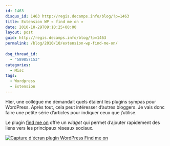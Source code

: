 ```yaml
---
id: 1463
disqus_id: 1463 http://regis.decamps.info/blog/?p=1463
title: Extension WP « find me on »
date: 2010-10-29T09:10:25+00:00
layout: post
guid: http://regis.decamps.info/blog/?p=1463
permalink: /blog/2010/10/extension-wp-find-me-on/

dsq_thread_id:
  - "589857153"
categories:
  - Misc
tags:
  - Wordpress
  - Extension
---
```

Hier, une collègue me demandait quels étaient les plugins sympas pour WordPress. Après tout, cela peut intéresser d’autres bloggers. Je vais donc faire une petite série d’articles pour indiquer ceux que j’utilise.

Le plugin [find me on](http://wordpress.org/extend/plugins/find-me-on/) offre un _widget_ qui permet d’ajouter rapidement des liens vers les principaux réseaux sociaux.

[<img src="/blog/wp-content/uploads/2010/10/screenshot-findmeon-350x184.png" alt="Capture d&#039;écran plugin WordPress Find me on" title="screenshot-findmeon" width="350" height="184" class="alignnone size-medium wp-image-1464" srcset="/blog/wp-content/uploads/2010/10/screenshot-findmeon-350x184.png 350w, /blog/wp-content/uploads/2010/10/screenshot-findmeon-1024x539.png 1024w, /blog/wp-content/uploads/2010/10/screenshot-findmeon.png 1123w" sizes="(max-width: 350px) 100vw, 350px" />](/blog/wp-content/uploads/2010/10/screenshot-findmeon.png)
